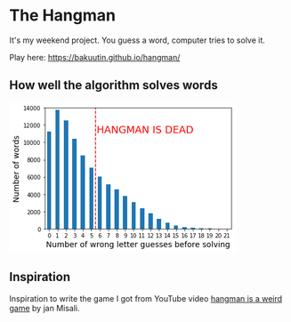 # The Hangman

It's my weekend project. You guess a word, computer tries to solve it.

Play here: <https://bakuutin.github.io/hangman/>

## How well the algorithm solves words

![graph](graph.png)

## Inspiration

Inspiration to write the game I got from YouTube video [hangman is a weird game](https://youtu.be/le5uGqHKll8) by jan Misali.
